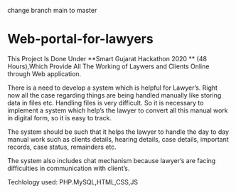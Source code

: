 change branch main to master
# Web-portal-for-lawyers
This Project Is Done Under **Smart Gujarat Hackathon 2020 ** (48 Hours),Which Provide All The Working of Laywers and Clients Online through Web application. 

There is a need to develop a system which is helpful for Lawyer’s. Right now all the case regarding things are being handled manually like storing data in files etc. Handling files is very difficult. So it is necessary to implement a system which help’s the lawyer to convert all this manual work in digital form, so it is easy to track.

The system should be such that it helps the lawyer to handle the day to day manual work such as clients details, hearing details, case details, important records, case status, remainders etc.

The system also includes chat mechanism because lawyer’s are facing difficulties in communication with client’s.

Techlology used: PHP.MySQL,HTML,CSS,JS
